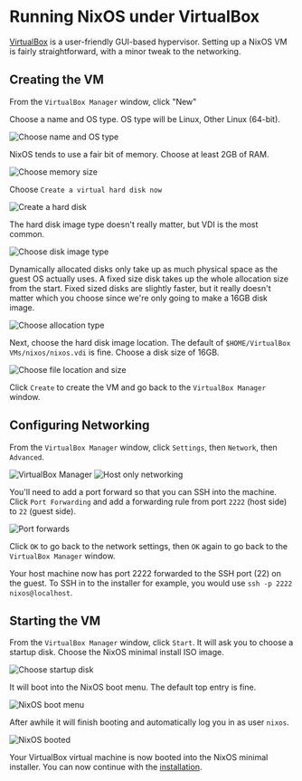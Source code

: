 Running NixOS under VirtualBox
==============================

[VirtualBox](https://www.virtualbox.org/) is a user-friendly GUI-based hypervisor. Setting up a NixOS VM is fairly straightforward, with a minor tweak to the networking.

Creating the VM
---------------

From the `VirtualBox Manager` window, click "New"

Choose a name and OS type. OS type will be Linux, Other Linux (64-bit).

![Choose name and OS type](img/virtualbox-choose-name-and-os.png)

NixOS tends to use a fair bit of memory. Choose at least 2GB of RAM.

![Choose memory size](img/virtualbox-choose-memory-size.png)

Choose `Create a virtual hard disk now`

![Create a hard disk](img/virtualbox-create-hard-disk.png)

The hard disk image type doesn't really matter, but VDI is the most common.

![Choose disk image type](img/virtualbox-choose-disk-image-type.png)

Dynamically allocated disks only take up as much physical space as the guest OS actually uses. A fixed size disk takes up the whole allocation size from the start. Fixed sized disks are slightly faster, but it really doesn't matter which you choose since we're only going to make a 16GB disk image.

![Choose allocation type](img/virtualbox-choose-allocation-type.png)

Next, choose the hard disk image location. The default of `$HOME/VirtualBox VMs/nixos/nixos.vdi` is fine. Choose a disk size of 16GB.

![Choose file location and size](img/virtualbox-choose-hd-location.png)

Click `Create` to create the VM and go back to the `VirtualBox Manager` window.



Configuring Networking
----------------------

From the `VirtualBox Manager` window, click `Settings`, then `Network`, then `Advanced`.

![VirtualBox Manager](img/virtualbox-manager.png)
![Host only networking](img/virtualbox-networking-advanced.png)

You'll need to add a port forward so that you can SSH into the machine. Click `Port Forwarding` and add a forwarding rule from port `2222` (host side) to `22` (guest side).

![Port forwards](img/virtualbox-networking-port-forward.png)

Click `OK` to go back to the network settings, then `OK` again to go back to the `VirtualBox Manager` window.

Your host machine now has port 2222 forwarded to the SSH port (22) on the guest. To SSH in to the installer for example, you would use `ssh -p 2222 nixos@localhost`.



Starting the VM
---------------

From the `VirtualBox Manager` window, click `Start`. It will ask you to choose a startup disk. Choose the NixOS minimal install ISO image.

![Choose startup disk](img/virtualbox-choose-startup-disk.png)

It will boot into the NixOS boot menu. The default top entry is fine.

![NixOS boot menu](img/virtualbox-nixos-boot-menu.png)

After awhile it will finish booting and automatically log you in as user `nixos`.

![NixOS booted](img/virtualbox-installer-booted.png)

Your VirtualBox virtual machine is now booted into the NixOS minimal installer. You can now continue with the [installation](installing-vm.md#building-a-virtual-machine).
